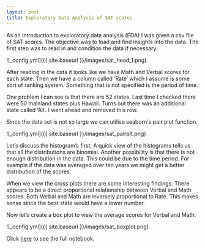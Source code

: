 ```yaml
---
layout: post
title: Exploratory Data Analysis of SAT scores
---
```


As an introduction to exploratory data analysis (EDA) I was given a csv file of SAT scores.  The objective was to load and find insights into the data.  The first step was to read in and condition the data if necessary.

![_config.yml]({{ site.baseurl }}/images/sat_head_1.png)

After reading in the data it looks like we have Math and Verbal scores for each state.  Then we have a column called ‘Rate’ which I assume is some sort of ranking system.  Something that is not specified is the period of time.

One problem I can see is that there are 52 states.  Last time I checked there were 50 mainland states plus Hawaii.  Turns out there was an additional state called ‘All’.  I went ahead and removed this row. 

Since the data set is not so large we can utilise seaborn's pair plot function.

![_config.yml]({{ site.baseurl }}/images/sat_pairplt.png)

Let’s discuss the histogram’s first.  A quick view of the histograms tells us that all the distributions are binomial.  Another possibility is that there is not enough distribution in the data.  This could be due to the time period.  For example if the data was averaged over ten years we might get a better distribution of the scores.  

When we view the cross plots there are some interesting findings.  There appears to be a direct proportional relationship between Verbal and Math scores.  Both Verbal and Math are inversely proportional to Rate.  This makes sense since the best state would have a lower number. 

Now let’s create a box plot to view the average scores for Verbal and Math.

![_config.yml]({{ site.baseurl }}/images/sat_boxplot.png)


Click [here](https://github.com/jpatra78/General-Assembly/blob/master/2_eda_sat_scores/project-2_eda_satscores_druguse.ipynb) to see the full notebook.
